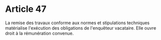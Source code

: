 # Article 47

  
 La remise des travaux conforme aux normes et stipulations techniques matérialise l'exécution des obligations de l'enquêteur vacataire. Elle ouvre droit à la rémunération convenue.  
  
